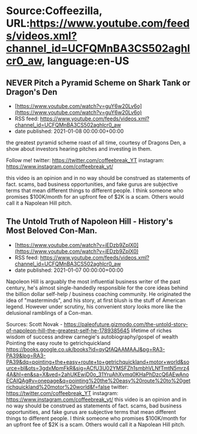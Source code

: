 # Source:Coffeezilla, URL:https://www.youtube.com/feeds/videos.xml?channel_id=UCFQMnBA3CS502aghlcr0_aw, language:en-US

## NEVER Pitch a Pyramid Scheme on Shark Tank or Dragon's Den
 - [https://www.youtube.com/watch?v=guY6w20Lv6o](https://www.youtube.com/watch?v=guY6w20Lv6o)
 - RSS feed: https://www.youtube.com/feeds/videos.xml?channel_id=UCFQMnBA3CS502aghlcr0_aw
 - date published: 2021-01-08 00:00:00+00:00

the greatest pyramid scheme roast of all time, courtesy of Dragons Den, a show about investors hearing pitches and investing in them.

Follow me!
twitter: https://twitter.com/coffeebreak_YT
instagram: https://www.instagram.com/coffeebreak_yt/

this video is an opinion and in no way should be construed as statements of fact. scams, bad business opportunities, and fake gurus are subjective terms that mean different things to different people. I think someone who promises $100K/month for an upfront fee of $2K is a scam. Others would call it a Napolean Hill pitch.

## The Untold Truth of Napoleon Hill - History's Most Beloved Con-Man.
 - [https://www.youtube.com/watch?v=iEDzb9ZplX0](https://www.youtube.com/watch?v=iEDzb9ZplX0)
 - RSS feed: https://www.youtube.com/feeds/videos.xml?channel_id=UCFQMnBA3CS502aghlcr0_aw
 - date published: 2021-01-07 00:00:00+00:00

Napoleon Hill is arguably the most influential business writer of the past century, he's almost single-handedly responsible for the core ideas behind the billion dollar self-help / business coaching community. He originated the idea of "masterminds", and his story, at first blush is the stuff of American legend. However under scrutiny, his convenient story looks more like the delusional ramblings of a Con-man.

Sources: 
Scott Novak - https://paleofuture.gizmodo.com/the-untold-story-of-napoleon-hill-the-greatest-self-he-1789385645
lifetime of riches
wisdom of success
andrew carnegie's autobiography/gospel of wealth
Pointing the easy route to getrichquickland https://books.google.co.uk/books?id=qyQfAQAAMAAJ&pg=RA3-PA39&lpg=RA3-PA39&dq=pointing+the+easy+route+to+getrichquickland+motor+world&source=bl&ots=3gdxMpmFkR&sig=ACfU3U02YMSFZh1smbhVLNfTmtN5mrz44A&hl=en&sa=X&ved=2ahUKEwjD0o_31YruAhXymq0KHaPhDzcQ6AEwAnoECAIQAg#v=onepage&q=pointing%20the%20easy%20route%20to%20getrichquickland%20motor%20world&f=false
twitter: https://twitter.com/coffeebreak_YT
instagram: https://www.instagram.com/coffeebreak_yt/
this video is an opinion and in no way should be construed as statements of fact. scams, bad business opportunities, and fake gurus are subjective terms that mean different things to different people. I think someone who promises $100K/month for an upfront fee of $2K is a scam. Others would call it a Napolean Hill pitch.

